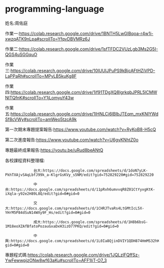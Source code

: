 # programming-language
姓名:周佑庭

作業一:https://colab.research.google.com/drive/1BNTH5LwGlBqoa-r4w1i-xwzqATK9nLpa#scrollTo=YfqvDBVMRz6J

作業二:https://colab.research.google.com/drive/1sfTFDC2VUzLgb3Ms2G5I-QGS4uSGGquO

作業三:https://colab.research.google.com/drive/10lUUIJPuPS9kBjcAFtHZiVPD-LaPPaRh#scrollTo=MPyLB5kuKg8F

作業四:https://colab.research.google.com/drive/1if91TDgXQ8lgrkqbJPRL5lCMWNITQfnK#scrollTo=Y1jLomyuY43w

作業五:https://colab.research.google.com/drive/1IHNLCi6IBlbJTEqm_mxKNlYWdSf8cVWy#scrollTo=amWeo5tzcA9k

第一次期末專題提案報告:https://www.youtube.com/watch?v=RyKoB8-H5cQ

第二次進度報告:https://www.youtube.com/watch?v=U6gyKNhtZ0o

專題最終成果報告:https://youtu.be/uRud8beANtQ

各校課程資料整理檔:
                 
                 台大:https://docs.google.com/spreadsheets/d/1doN7yLK-PkhTXAjvSAqLbfJ99k_a-KlgrGsKVy_s5NM/edit?gid=752829220#gid=752829220
                  
                 中央:https://docs.google.com/spreadsheets/d/11pRxh6umvvqR8Z01CtYyxgKtK-iXqla-y92e2H89L8Q/edit?gid=0#gid=0
                 
                 交大:https://docs.google.com/spreadsheets/d/1CHRJTvaRs4LtGMtIcL5X-YHrM5P84dSuN14WXy9F_Hs/edit?gid=0#gid=0
                 
                 成大:https://docs.google.com/spreadsheets/d/1H8b6bsG-1M18eoXZAfBfatoPozauGxaDxH3izO77PKQ/edit?gid=0#gid=0
                 
                 中興:https://docs.google.com/spreadsheets/d/1L0Ia8QjinDVIY1QDH874HmMS32hKO6b65huNuNWGeLg/edit?gid=0#gid=0

專題程式碼:https://colab.research.google.com/drive/1JQLzlFQffSz-YwFewwpjzONw8wf63aKu#scrollTo=AFF1IiT-O7_3

